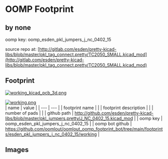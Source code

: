# OOMP Footprint  
##   by none  
  
oomp key: oomp_esden_pkl_jumpers_j_nc_0402_15  
  
source repo at: [http://gitlab.com/esden/pretty-kicad-libs/blob/master/pkl_tag_connect.pretty/TC2050_SMALL.kicad_mod](http://gitlab.com/esden/pretty-kicad-libs/blob/master/pkl_tag_connect.pretty/TC2050_SMALL.kicad_mod)  
## Footprint  
  
[![working_kicad_pcb_3d.png](working_kicad_pcb_3d_600.png)](working_kicad_pcb_3d.png)  
  
[![working.png](working_600.png)](working.png)  
| name | value | 
| --- | --- | 
| footprint name |  | 
| footprint description |  | 
| number of pads |  | 
| github path | http://github.com/esden/pretty-kicad-libs/blob/master/pkl_jumpers.pretty/J_NC_0402_15.kicad_mod | 
| oomp key | oomp_esden_pkl_jumpers_j_nc_0402_15 | 
| oomp bot github | https://github.com/oomlout/oomlout_oomp_footprint_bot/tree/main/footprints/esden_pkl_jumpers_j_nc_0402_15/working | 
## Images  
